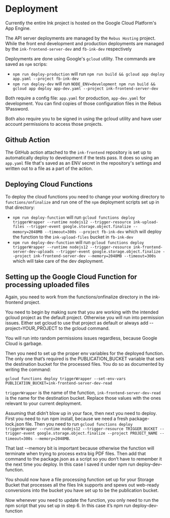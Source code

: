 # Deployment

Currently the entire Ink project is hosted on the Google Cloud Platform's App Engine.

The API server deployments are managed by the `Rebus Hosting` project. While the front end development and production deployments are managed by the `ink-frontend-server-dev` and `fb-ink-dev` respectively

Deployments are done using Google's `gcloud` utility. The commands are saved as `npm` scrips:

- `npm run deploy-production` will run `npm run build && gcloud app deploy app.yaml --project fb-ink-dev`
- `npm run deploy-dev` will run `NODE_ENV=development npm run build && gcloud app deploy app-dev.yaml --project ink-frontend-server-dev`

Both require a config file: `app.yaml` for production, `app-dev.yaml` for development. You can find copies of those configuration files in the Rebus 1Password.

Both also require you to be signed in using the gcloud utility and have user account permissions to access those projects.

## Github Action

The GitHub action attached to the `ink-frontend` repository is set up to automatically deploy to development if the tests pass. It does so using an `app.yaml` file that's saved as an ENV secret in the repository's settings and written out to a file as a part of the action.

## Deploying Cloud Functions

To deploy the cloud functions you need to change your working directory to `functions/onfinalize` and run one of the `npm` deployment scripts set up in that directory:

- `npm run deploy-function` will run `gcloud functions deploy triggerWrapper --runtime nodejs12 --trigger-resource ink-upload-files --trigger-event google.storage.object.finalize --memory=2048MB --timeout=300s --project fb-ink-dev` which will deploy the function to the `ink-upload-files` bucket in `fb-ink-dev`
- `npm run deploy-dev-function` will run `gcloud functions deploy triggerWrapper --runtime nodejs12 --trigger-resource ink-frontend-server-dev-uploads --trigger-event google.storage.object.finalize --project ink-frontend-server-dev --memory=2048MB --timeout=300s` which will take care of the dev deployment.

## Setting up the Google Cloud Function for processing uploaded files

Again, you need to work from the functions/onfinalize directory in the ink-frontend project.

You need to begin by making sure that you are working with the intended gcloud project as the default project. Otherwise you will run into permission issues. Either set gcloud to use that project as default or always add --project=YOUR_PROJECT to the gcloud command.

You will run into random permissions issues regardless, because Google Cloud is garbage.

Then you need to set up the proper env variables for the deployed function. The only one that’s required is the PUBLICATION_BUCKET variable that sets the destination bucket for the processed files. You do so as documented by writing the command:

`gcloud functions deploy triggerWrapper --set-env-vars PUBLICATION_BUCKET=ink-frontend-server-dev-read`

`triggerWrapper` is the name of the function, `ink-frontend-server-dev-read` is the name for the destination bucket. Replace those values with the ones relevant to your current deployment.

Assuming that didn’t blow up in your face, then next you need to deploy. First you need to run npm install, because we need a fresh package-lock.json file. Then you need to run `gcloud functions deploy triggerWrapper --runtime nodejs12 --trigger-resource TRIGGER_BUCKET --trigger-event google.storage.object.finalize --project PROJECT_NAME --timeout=300s --memory=2048MB`.

That last --memory bit is important because otherwise the function will terminate when trying to process extra big PDF files.
Then add that command to the package.json as a script so you don’t have to remember it the next time you deploy. In this case I saved it under npm run deploy-dev-function.

You should now have a file processing function set up for your Storage Bucket that processes all the files Ink supports and spews out web-ready conversions into the bucket you have set up to be the publication bucket.

Now whenever you need to update the function, you only need to run the npm script that you set up in step 6. In this case it’s npm run deploy-dev-function
